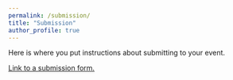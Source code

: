 ```yaml
---
permalink: /submission/
title: "Submission"
author_profile: true
---
```


Here is where you put instructions about submitting to your event.

[Link to a submission form.]()
